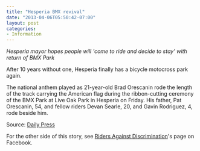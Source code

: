 ```yaml
---
title: "Hesperia BMX revival"
date: "2013-04-06T05:50:42-07:00"
layout: post
categories:
- Information
---
```


*Hesperia mayor hopes people will 'come to ride and decide to stay' with return of BMX Park*

After 10 years without one, Hesperia finally has a bicycle motocross park again.

The national anthem played as 21-year-old Brad Orescanin rode the length of the track carrying the American flag during the ribbon-cutting ceremony of the BMX Park at Live Oak Park in Hesperia on Friday. His father, Pat Orescanin, 54, and fellow riders Devan Searle, 20, and Gavin Rodriguez, 4, rode beside him.

Source: [Daily Press](https://www.vvdailypress.com)

For the other side of this story, see [Riders Against Discrimination](https://www.facebook.com/ridersagainstdiscrimination/)'s page on Facebook.

